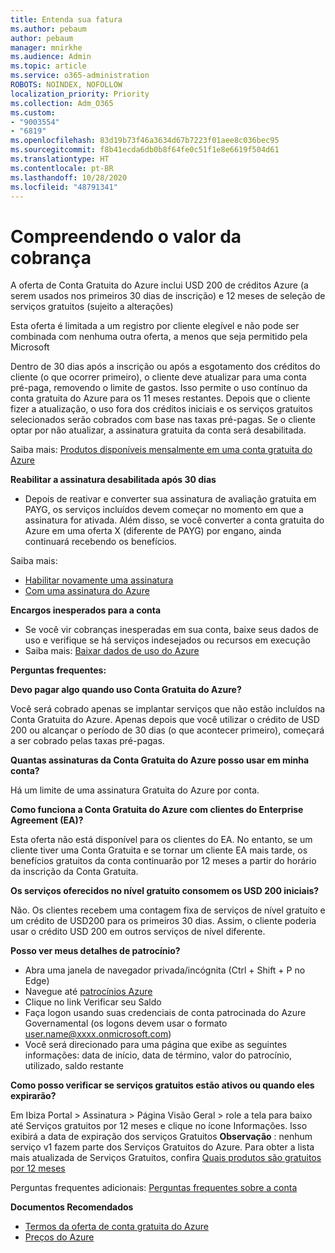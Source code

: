 ```yaml
---
title: Entenda sua fatura
ms.author: pebaum
author: pebaum
manager: mnirkhe
ms.audience: Admin
ms.topic: article
ms.service: o365-administration
ROBOTS: NOINDEX, NOFOLLOW
localization_priority: Priority
ms.collection: Adm_O365
ms.custom:
- "9003554"
- "6819"
ms.openlocfilehash: 83d19b73f46a3634d67b7223f01aee8c036bec95
ms.sourcegitcommit: f8b41ecda6db0b8f64fe0c51f1e8e6619f504d61
ms.translationtype: HT
ms.contentlocale: pt-BR
ms.lasthandoff: 10/28/2020
ms.locfileid: "48791341"
---
```

# <a name="understand-billing-amount"></a>Compreendendo o valor da cobrança

A oferta de Conta Gratuita do Azure inclui USD 200 de créditos Azure (a serem usados nos primeiros 30 dias de inscrição) e 12 meses de seleção de serviços gratuitos (sujeito a alterações)

Esta oferta é limitada a um registro por cliente elegível e não pode ser combinada com nenhuma outra oferta, a menos que seja permitido pela Microsoft

Dentro de 30 dias após a inscrição ou após a esgotamento dos créditos do cliente (o que ocorrer primeiro), o cliente deve atualizar para uma conta pré-paga, removendo o limite de gastos. Isso permite o uso contínuo da conta gratuita do Azure para os 11 meses restantes. Depois que o cliente fizer a atualização, o uso fora dos créditos iniciais e os serviços gratuitos selecionados serão cobrados com base nas taxas pré-pagas. Se o cliente optar por não atualizar, a assinatura gratuita da conta será desabilitada.

Saiba mais: [Produtos disponíveis mensalmente em uma conta gratuita do Azure](https://azure.microsoft.com/free/free-account-faq/)

**Reabilitar a assinatura desabilitada após 30 dias**

- Depois de reativar e converter sua assinatura de avaliação gratuita em PAYG, os serviços incluídos devem começar no momento em que a assinatura for ativada. Além disso, se você converter a conta gratuita do Azure em uma oferta X (diferente de PAYG) por engano, ainda continuará recebendo os benefícios.

Saiba mais: 
- [Habilitar novamente uma assinatura](https://docs.microsoft.com/azure/billing/billing-subscription-become-disable?WT.mc_id=Portal-Microsoft_Azure_Support)
- [Com uma assinatura do Azure](https://docs.microsoft.com/azure/billing/billing-how-to-cancel-azure-subscription?WT.mc_id=Portal-Microsoft_Azure_Support)

**Encargos inesperados para a conta**

- Se você vir cobranças inesperadas em sua conta, baixe seus dados de uso e verifique se há serviços indesejados ou recursos em execução
- Saiba mais: [Baixar dados de uso do Azure](https://docs.microsoft.com/azure/billing/billing-download-azure-invoice-daily-usage-date?WT.mc_id=Portal-Microsoft_Azure_Support#download-usage)

**Perguntas frequentes:**

**Devo pagar algo quando uso Conta Gratuita do Azure?**

Você será cobrado apenas se implantar serviços que não estão incluídos na Conta Gratuita do Azure. Apenas depois que você utilizar o crédito de USD 200 ou alcançar o período de 30 dias (o que acontecer primeiro), começará a ser cobrado pelas taxas pré-pagas.

**Quantas assinaturas da Conta Gratuita do Azure posso usar em minha conta?**  

Há um limite de uma assinatura Gratuita do Azure por conta.

**Como funciona a Conta Gratuita do Azure com clientes do Enterprise Agreement (EA)?**  

Esta oferta não está disponível para os clientes do EA. No entanto, se um cliente tiver uma Conta Gratuita e se tornar um cliente EA mais tarde, os benefícios gratuitos da conta continuarão por 12 meses a partir do horário da inscrição da Conta Gratuita.

**Os serviços oferecidos no nível gratuito consomem os USD 200 iniciais?**  

Não. Os clientes recebem uma contagem fixa de serviços de nível gratuito e um crédito de USD200 para os primeiros 30 dias. Assim, o cliente poderia usar o crédito USD 200 em outros serviços de nível diferente.

**Posso ver meus detalhes de patrocínio?**

- Abra uma janela de navegador privada/incógnita (Ctrl + Shift + P no Edge)
- Navegue até [patrocínios Azure](http://www.microsoftazuresponsorships.com/)
- Clique no link Verificar seu Saldo
- Faça logon usando suas credenciais de conta patrocinada do Azure Governamental (os logons devem usar o formato user.name@xxxx.onmicrosoft.com)
- Você será direcionado para uma página que exibe as seguintes informações: data de início, data de término, valor do patrocínio, utilizado, saldo restante

**Como posso verificar se serviços gratuitos estão ativos ou quando eles expirarão?**

Em Ibiza Portal > Assinatura > Página Visão Geral > role a tela para baixo até Serviços gratuitos por 12 meses e clique no ícone Informações. Isso exibirá a data de expiração dos serviços Gratuitos **Observação** : nenhum serviço v1 fazem parte dos Serviços Gratuitos do Azure. Para obter a lista mais atualizada de Serviços Gratuitos, confira [Quais produtos são gratuitos por 12 meses](http://www.microsoftazuresponsorships.com/)

Perguntas frequentes adicionais: [Perguntas frequentes sobre a conta](https://azure.microsoft.com/free/free-account-faq/)

**Documentos Recomendados**

- [Termos da oferta de conta gratuita do Azure](https://azure.microsoft.com/offers/ms-azr-0044p/)
- [Preços do Azure](https://azure.microsoft.com/pricing/)